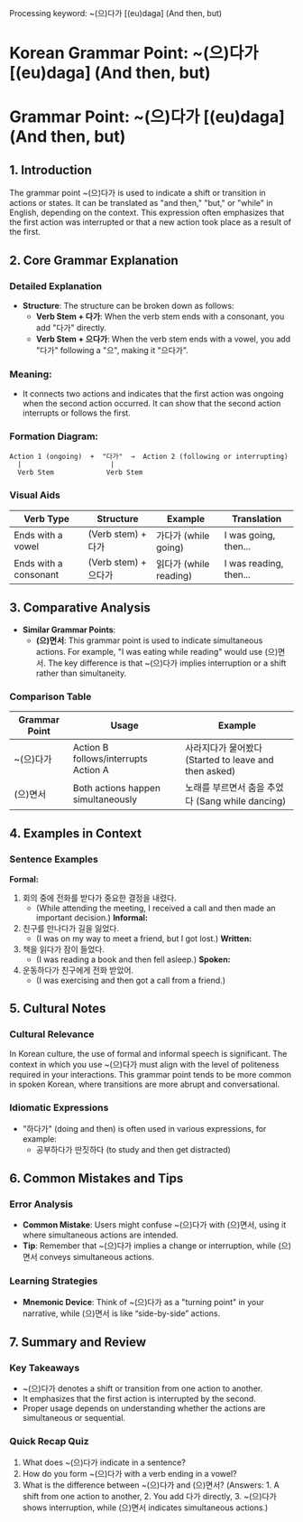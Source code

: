 Processing keyword: ~(으)다가 [(eu)daga] (And then, but)
# Korean Grammar Point: ~(으)다가 [(eu)daga] (And then, but)
# Grammar Point: ~(으)다가 [(eu)daga] (And then, but)
## 1. Introduction
The grammar point ~(으)다가 is used to indicate a shift or transition in actions or states. It can be translated as "and then," "but," or "while" in English, depending on the context. This expression often emphasizes that the first action was interrupted or that a new action took place as a result of the first.
## 2. Core Grammar Explanation
### Detailed Explanation
- **Structure**: The structure can be broken down as follows:
  - **Verb Stem + 다가**: When the verb stem ends with a consonant, you add "다가" directly.
  - **Verb Stem + 으다가**: When the verb stem ends with a vowel, you add "다가" following a "으", making it "으다가".
### Meaning:
- It connects two actions and indicates that the first action was ongoing when the second action occurred. It can show that the second action interrupts or follows the first.
### Formation Diagram:
```
Action 1 (ongoing)  +  "다가"  →  Action 2 (following or interrupting)
  |                      |                 
  Verb Stem             Verb Stem
```
### Visual Aids
| Verb Type         | Structure           | Example                | Translation                   |
|-------------------|---------------------|------------------------|-------------------------------|
| Ends with a vowel | (Verb stem) + 다가  | 가다가 (while going)   | I was going, then...         |
| Ends with a consonant | (Verb stem) + 으다가 | 읽다가 (while reading) | I was reading, then...       |
## 3. Comparative Analysis
- **Similar Grammar Points**: 
  - **(으)면서**: This grammar point is used to indicate simultaneous actions. For example, "I was eating while reading" would use (으)면서. The key difference is that ~(으)다가 implies interruption or a shift rather than simultaneity.
  
### Comparison Table
| Grammar Point    | Usage                                    | Example                                           |
|-------------------|------------------------------------------|--------------------------------------------------|
| ~(으)다가          | Action B follows/interrupts Action A    | 사라지다가 물어봤다 (Started to leave and then asked) |
| (으)면서          | Both actions happen simultaneously        | 노래를 부르면서 춤을 추었다 (Sang while dancing)   |
## 4. Examples in Context
### Sentence Examples
**Formal:**
1. 회의 중에 전화를 받다가 중요한 결정을 내렸다.
   - (While attending the meeting, I received a call and then made an important decision.)
**Informal:**
2. 친구를 만나다가 길을 잃었다.
   - (I was on my way to meet a friend, but I got lost.)
**Written:**
3. 책을 읽다가 잠이 들었다.
   - (I was reading a book and then fell asleep.)
**Spoken:**
4. 운동하다가 친구에게 전화 받았어.
   - (I was exercising and then got a call from a friend.)
## 5. Cultural Notes
### Cultural Relevance
In Korean culture, the use of formal and informal speech is significant. The context in which you use ~(으)다가 must align with the level of politeness required in your interactions. This grammar point tends to be more common in spoken Korean, where transitions are more abrupt and conversational.
### Idiomatic Expressions
- "하다가" (doing and then) is often used in various expressions, for example:
   - 공부하다가 딴짓하다 (to study and then get distracted)
## 6. Common Mistakes and Tips
### Error Analysis
- **Common Mistake**: Users might confuse ~(으)다가 with (으)면서, using it where simultaneous actions are intended.
- **Tip**: Remember that ~(으)다가 implies a change or interruption, while (으)면서 conveys simultaneous actions.
### Learning Strategies
- **Mnemonic Device**: Think of ~(으)다가 as a "turning point" in your narrative, while (으)면서 is like “side-by-side” actions.
## 7. Summary and Review
### Key Takeaways
- ~(으)다가 denotes a shift or transition from one action to another.
- It emphasizes that the first action is interrupted by the second.
- Proper usage depends on understanding whether the actions are simultaneous or sequential.
### Quick Recap Quiz
1. What does ~(으)다가 indicate in a sentence?
2. How do you form ~(으)다가 with a verb ending in a vowel?
3. What is the difference between ~(으)다가 and (으)면서?
(Answers: 1. A shift from one action to another, 2. You add 다가 directly, 3. ~(으)다가 shows interruption, while (으)면서 indicates simultaneous actions.)
